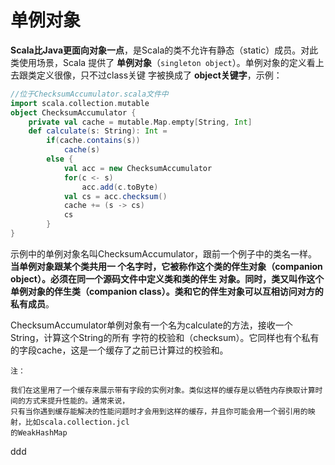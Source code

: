 单例对象
================================================================================
**Scala比Java更面向对象一点**，是Scala的类不允许有静态（static）成员。对此类使用场景，Scala
提供了 **单例对象**（`singleton object`）。单例对象的定义看上去跟类定义很像，只不过class关键
字被换成了 **object关键字**，示例：
```scala
//位于ChecksumAccumulator.scala文件中
import scala.collection.mutable
object ChecksumAccumulator {
    private val cache = mutable.Map.empty[String, Int]
    def calculate(s: String): Int =
        if(cache.contains(s))
            cache(s)
        else {
            val acc = new ChecksumAccumulator
            for(c <- s)
                acc.add(c.toByte)
            val cs = acc.checksum()
            cache += (s -> cs)
            cs
        }
}
```
示例中的单例对象名叫ChecksumAccumulator，跟前一个例子中的类名一样。**当单例对象跟某个类共用一
个名字时，它被称作这个类的伴生对象（companion object）。必须在同一个源码文件中定义类和类的伴生
对象。同时，类又叫作这个单例对象的伴生类（companion class）。类和它的伴生对象可以互相访问对方的
私有成员**。

ChecksumAccumulator单例对象有一个名为calculate的方法，接收一个String，计算这个String的所有
字符的校验和（checksum）。它同样也有个私有的字段cache，这是一个缓存了之前已计算过的校验和。
```
注：

我们在这里用了一个缓存来展示带有字段的实例对象。类似这样的缓存是以牺牲内存换取计算时间的方式来提升性能的。通常来说，
只有当你遇到缓存能解决的性能问题时才会用到这样的缓存，并且你可能会用一个弱引用的映射，比如scala.collection.jcl
的WeakHashMap
```



































ddd
